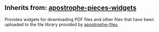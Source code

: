 ## Inherits from: [apostrophe-pieces-widgets](../apostrophe-pieces-widgets/README.md)
Provides widgets for downloading PDF files and other files that have been
uploaded to the file library provided by [apostrophe-files](/modules/apostrophe-files).


